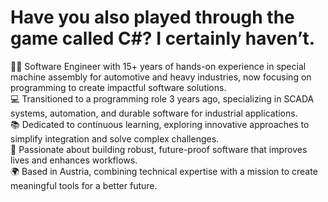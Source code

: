 # Have you also played through the game called C#? I certainly haven’t.

👨‍💻 Software Engineer with 15+ years of hands-on experience in special machine assembly for automotive and heavy industries, now focusing on programming to create impactful software solutions. <br>
💻 Transitioned to a programming role 3 years ago, specializing in SCADA systems, automation, and durable software for industrial applications. <br>
📚 Dedicated to continuous learning, exploring innovative approaches to simplify integration and solve complex challenges. <br>
🎯 Passionate about building robust, future-proof software that improves lives and enhances workflows. <br>
🌍 Based in Austria, combining technical expertise with a mission to create meaningful tools for a better future. <br>
